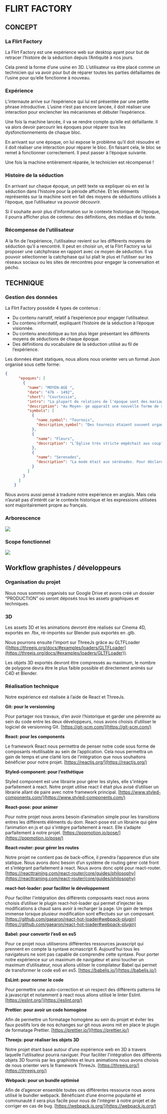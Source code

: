 # FLIRT FACTORY

## CONCEPT

### La Flirt Factory

La Flirt Factory est une expérience web sur desktop ayant pour but de retracer l’histoire de la séduction depuis l’Antiquité à nos jours.

Cela prend la forme d’une usine en 3D. L’utilisateur va être placé comme un technicien qui va avoir pour but de réparer toutes les parties défaillantes de l’usine pour qu’elle fonctionne à nouveau.

### Expérience

L’internaute arrive sur l’expérience qui lui est présentée par une petite phrase introductive. L’usine n’est pas encore lancée, il doit réaliser une interaction pour enclencher les mécanismes et débuter l’expérience.

Une fois la machine lancée, il va se rendre compte qu’elle est défaillante. Il va alors devoir parcourir les époques pour réparer tous les dysfonctionnements de chaque bloc.

En arrivant sur une époque, on lui expose le problème qu’il doit résoudre et il doit réaliser une interaction pour réparer le bloc. En faisant cela, le bloc se remet à fonctionner correctement. Il peut passer à l’époque suivante.

Une fois la machine entièrement réparée, le technicien est récompensé !

### Histoire de la séduction

En arrivant sur chaque époque, un petit texte va expliquer où en est la séduction dans l’histoire pour la période affichée. Et les éléments représentés sur la machine sont en fait des moyens de séductions utilisés à l’époque, que l’utilisateur va pouvoir découvrir.

Si il souhaite avoir plus d’information sur le contexte historique de l’époque, il pourra afficher plus de contenu: des définitions, des médias et du texte.

### Récompense de l’utilisateur

A la fin de l’expérience, l’utilisateur revient sur les différents moyens de séduction qu’il a rencontré. Il peut en choisir un, et la Flirt Factory va lui proposer une catchphrase en rapport avec ce moyen de séduction. Il va pouvoir sélectionner la catchphase qui lui plaît le plus et l’utiliser sur les réseaux sociaux ou les sites de rencontres pour engager la conversation et pécho.

## TECHNIQUE

### Gestion des données

La Flirt Factory possède 4 types de contenus :  
-   Du contenu narratif, relatif à l’expérience pour engager l’utilisateur.   
-   Du contenu informatif, expliquant l’histoire de la séduction à l’époque visionnée.    
-   Du contenu anecdotique au ton plus léger présentant les différents moyens de séductions de chaque époque.    
-   Des définitions du vocabulaire de la séduction utilisé au fil de l’expérience.
    
Les données étant statiques, nous allons nous orienter vers un format Json organisé sous cette forme:

```json
{
      "epoques": [
        {
          "name": "MOYEN-AGE ",
          "date": "476 - 1492",
          "short": "Courtoisie",
          "intro": "La plupart de relations de l'époque sont des mariages arrangés, le vrai amour se déroule hors-mariage et doit donc rester secret. Apparaît l'amour courtois, un amour purement sentimental qui consiste à prouver sa bravoure pour gagner le coeur de sa dame. ",
          "description": "Au Moyen- ge apparaît une nouvelle forme de séduction: la courtoisie. A cette époque, la norme est au mariage arrangé. Le vrai amour se déroule hors-mariage et doit rester secret, sous peine de très lourdes conséquences. \n        Les relations sont donc très compliquées et mêlent passion, désespoir, plaisir et souffrance. Un coup de foudre peut alors durer toute une vie, les deux amoureux ne vivant que l'un pour l'autre !\n        L’amour courtois est un amour purement sentimental et ne suppose pas forcément de relation physique. Mais il s'exprime par des actes : il fallait prouver sa bravoure auprès de sa dame, à l'image des chevaliers gagnant une bataille ou délivrant leurs princesses.",
          "symbols": [
            {
              "name_symbol": "Tournois",
              "description_symbol": "Des tournois étaient souvent organisés par les seigneurs. En plus d'entraîner leurs chevaliers, les tournois étaient l'occasion pour ces derniers de prouver leurs bravoures auprès des dames."
            },
            {
              "name": "Fleurs",
              "description": "L’Eglise très stricte empêchait aux couples d’afficher publiquement leur affection, les fleurs devennaient alors un moyen de faire passer ses sentiments. Selon sa composition et son arrangement, le bouquet pouvait délivrer un message en toute discrétion."
            },
            {
              "name": "Serenades",
              "description": "La mode était aux sérénades. Pour déclarer sa flamme, le prétendant, à l'image chantait son amour sous le balcon de sa Juliette. Mais auparavant, il devait effectuer d’incessants allers-retours dans la rue pour attirer son attention. Pas très discret mais efficace…"
            }
          ]
        }
      ]
    }
```


Nous avons aussi pensé à traduire notre expérience en anglais. Mais cela n’aurait pas d’intérêt car le contexte historique et les expressions utilisées sont majoritairement propre au français.

### Arborescence

![](https://lh6.googleusercontent.com/j6H_lgcLEtkNQ-5RaQXzLyAev2xoErbotFNzP570Fs1NCAx9yqqZ4c12XDkUVFiwUVVA91ULh81GHaFj-sqtn4YKQQJYKCW6Q-wh-ijKyTQTa5ihjtdAAmPkdapQabGSu-nQK915)

### Scope fonctionnel

![](https://lh4.googleusercontent.com/hHvfdsbS9rmfHRS4-YxIOt401YSRZ8nBLgIPPpCToDhV2qLSuQ3NzNFlWdcumTjlXE50CZ_8EC9apVhrXuxztTElixNaHMYf-YkfgMtRFd3kgbb8Dq6K7Cutsp6NI2Nb5YeTwhIv)

## Workflow graphistes / développeurs

### Organisation du projet

Nous nous sommes organisés sur Google Drive et avons créé un dossier “PRODUCTION” où seront déposés tous les assets graphiques et techniques.

### 3D

Les assets 3D et les animations devront être réalisés sur Cinema 4D, exportés en .fbx, ré-importés sur Blender puis exportés en .glb.

Nous pourrons ensuite l’import sur ThreeJs grâce au GLTFLoader ([https://threejs.org/docs/#examples/loaders/GLTFLoader](https://threejs.org/docs/#examples/loaders/GLTFLoader)).

Les objets 3D exportés devront être compressés au maximum, le nombre de polygone devra être le plus faible possible et directement animés sur C4D et Blender.

### Réalisation technique

Notre expérience est réalisée à l’aide de React et ThreeJs.

**Git: pour le versionning**

Pour partager nos travaux, d’en avoir l’historique et garder une pérennité au sein du code entre les deux développeurs, nous avons choisis d’utiliser le logiciel de versionning Git.
[https://git-scm.com/](https://git-scm.com/)

  

**React: pour les components**

Le framework React nous permettra de penser notre code sous forme de composants réutilisable au sein de l’application. Cela nous permettra un gain de temps et une clarté lors de l’intégration que nous souhaitons bénéficier pour notre projet.
[https://reactjs.org/](https://reactjs.org/)

  

**Styled-component: pour l’esthétique**

Styled component est une librairie pour gérer les styles, elle s'intègre parfaitement à react. Notre projet utilise react il était plus avisé d’utiliser un librairie allant de paire avec notre framework principal.
[https://www.styled-components.com/](https://www.styled-components.com/)

  

**React-pose: pour animer**

Pour notre projet nous avons besoin d’animation simple pour les transitions entres les différents éléments du dom. React-pose est un librairie qui gère l’animation en js et qui s'intègre parfaitement à react. Elle s’adapte parfaitement à notre projet.
[https://popmotion.io/pose/](https://popmotion.io/pose/)

  

**React-router: pour gérer les routes**

Notre projet ne contient pas de back-office, il prendra l’apparence d’un site statique. Nous avons donc besoin d’un système de routing gérer coté front et s’intégrant parfaitement à react. Nous avons donc opté pour react-router.
[https://reacttraining.com/react-router/core/guides/philosophy](https://reacttraining.com/react-router/core/guides/philosophy)

  
  

**react-hot-loader: pour faciliter le développement**

Pour faciliter l'intégration des différents composants react nous avons choisis d’utiliser le plugin react-hot-loader qui permet d’injecter les modifications à chaud sans avoir à recharger la page. Un gain de temps immense lorsque plusieur modification sont effectués sur un composant.
[https://github.com/gaearon/react-hot-loader#webpack-plugin](https://github.com/gaearon/react-hot-loader#webpack-plugin)

  

**Babel: pour convertir l’es6 en es5**

Pour ce projet nous utiliserons différentes ressources javascript qui prennent en compte la syntaxe ecmascript 6. Aujourd’hui tous les navigateurs ne sont pas capable de comprendre cette syntaxe. Pour porter notre expérience sur un maximum de navigateur et ainsi toucher un maximum d’utilisateur, nous allons utiliser le compilateur Babel qui permet de transformer le code es6 en es5.
[https://babeljs.io/](https://babeljs.io/)

  

**EsLint: pour normer le code**

Pour permettre une auto-correction et un respect des différents patterns lié à javascript et notamment à react nous allons utilisé le linter Eslint.
[https://eslint.org/](https://eslint.org/)

  

**Prettier: pour avoir un code homogène**

Afin de permettre un formatage homogène au sein du projet et éviter les faux positifs lors de nos échanges sur git nous avons mit en place le plugin de formatage Prettier.
[https://prettier.io/](https://prettier.io/)

  

**Threejs: pour réaliser les objets 3D**

Notre projet étant basé autour d’une expérience web en 3D à travers laquelle l’utilisateur pourra naviguer. Pour faciliter l'intégration des différents objets 3D fournis par les graphistes et leurs animations nous avons choisis de nous orienter vers le framework ThreeJs.
[https://threejs.org/](https://threejs.org/)

  

**Webpack: pour un bundle optimisé**

Afin de d’agencer ensemble toutes ces différentes ressource nous avons utilisé le bundler webpack. Bénéficiant d’une énorme popularité et communauté il sera plus facile pour nous de l'intégrer à notre projet et de corriger en cas de bug.
[https://webpack.js.org/](https://webpack.js.org/)